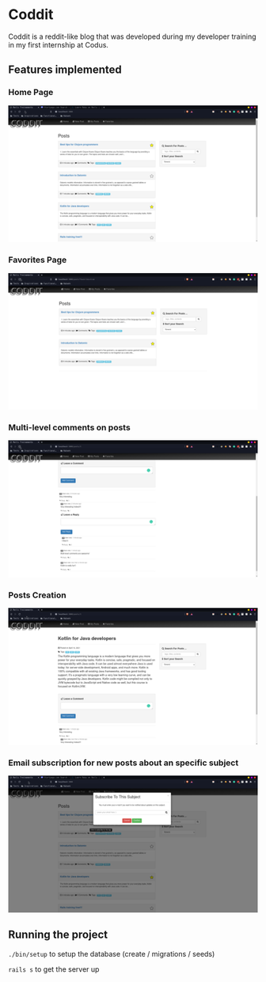 # Coddit

Coddit is a reddit-like blog that was developed during my developer training in my first internship at Codus.

## Features implemented
### Home Page
![Home Page](demo-images/Home-page.png?raw=true "Title")

### Favorites Page
![Home Page](demo-images/favorites.png?raw=true "Title")

### Multi-level comments on posts
![Home Page](demo-images/Multi-level-comments.png?raw=true "Title")


### Posts Creation
![Home Page](demo-images/Post-Body.png?raw=true "Title")

### Email subscription for new posts about an specific subject
![Home Page](demo-images/email-subscription.png?raw=true "Title")




## Running the project

`./bin/setup` to setup the database (create / migrations / seeds)

`rails s` to get the server up


